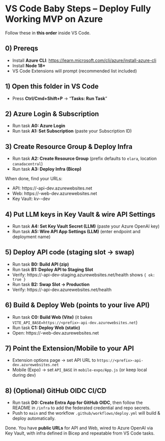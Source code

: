 
# VS Code Baby Steps – Deploy Fully Working MVP on Azure

Follow these in **this order** inside VS Code.

## 0) Prereqs
- Install **Azure CLI**: https://learn.microsoft.com/cli/azure/install-azure-cli
- Install **Node 18+**
- VS Code Extensions will prompt (recommended list included)

## 1) Open this folder in VS Code
- Press **Ctrl/Cmd+Shift+P** → “**Tasks: Run Task**”

## 2) Azure Login & Subscription
- Run task **A0: Azure Login**
- Run task **A1: Set Subscription** (paste your Subscription ID)

## 3) Create Resource Group & Deploy Infra
- Run task **A2: Create Resource Group** (prefix defaults to `elara`, location `canadacentral`)
- Run task **A3: Deploy Infra (Bicep)**

When done, find your URLs:
- API: https://<prefix>-api-dev.azurewebsites.net
- Web: https://<prefix>-web-dev.azurewebsites.net
- Key Vault: kv-<prefix>-dev

## 4) Put LLM keys in Key Vault & wire API Settings
- Run task **A4: Set Key Vault Secret (LLM)** (paste your Azure OpenAI key)
- Run task **A5: Wire API App Settings (LLM)** (enter endpoint and deployment name)

## 5) Deploy API code (staging slot → swap)
- Run task **B0: Build API (zip)**
- Run task **B1: Deploy API to Staging Slot**
- Verify: https://<prefix>-api-dev-staging.azurewebsites.net/health shows `{ ok: true }`
- Run task **B2: Swap Slot → Production**
- Verify: https://<prefix>-api-dev.azurewebsites.net/health

## 6) Build & Deploy Web (points to your live API)
- Run task **C0: Build Web (Vite)** (it bakes `VITE_API_BASE=https://<prefix>-api-dev.azurewebsites.net`)
- Run task **C1: Deploy Web (static)**
- Open: https://<prefix>-web-dev.azurewebsites.net

## 7) Point the Extension/Mobile to your API
- Extension options page → set API URL to `https://<prefix>-api-dev.azurewebsites.net`
- Mobile (Expo) → set `API_BASE` in `mobile-expo/App.js` (or keep local during dev)

## 8) (Optional) GitHub OIDC CI/CD
- Run task **D0: Create Entra App for GitHub OIDC**, then follow the README in `/infra` to add the federated credential and repo secrets.
- Push to `main` and the workflow `.github/workflows/deploy.yml` will build & deploy automatically.

Done. You have **public URLs** for API and Web, wired to Azure OpenAI via Key Vault, with infra defined in Bicep and repeatable from VS Code tasks.
